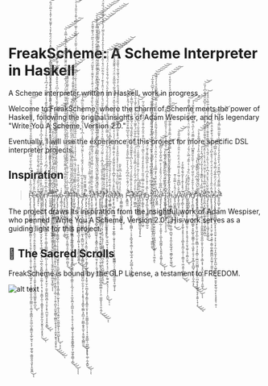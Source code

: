 # FreakScheme: A Scheme Interpreter in Haskell


A Scheme interpreter written in Haskell, work in progress,

Welcome to FreakScheme, where the charm of Scheme meets the power of Haskell,
following the original insights of Adam Wespiser, and his legendary "Write You A
Scheme, Version 2.0."


Eventually, I will use the experience of this project for more specific DSL interpreter projects.



## Inspiration

> F̴̡̨̧̨̢̧̧̧̨̛̥͇̪͖̼̻̗̣͉̬̳͙͖̗̳̤̖͕̙͕̩̘̗̬̜͈̝̩͈̜̗͓̬͕̦̰̞̦̱͈͔̱̟̺̘̟̣̙̩͎͔͚̩̬̮̝̼͔̗̪̳̤̞͕̲̤̥̞͇̪̩̗̱̤͖̠̲͕͈̳̫̖͙̲̙̫͈͉͙͕̜͚̝̰͉͕̳͈̬͈͉͈̟̝̯̱̬̪͌́̈́̅̓̓͐̏̉̈́͛͆͐͋͛̋̓̿͆́͊͐͑͐̀͊̆̄̃͋̉͛̽̅̌̽̂̋͒́͌̑̃̉̅̊̈́̐̌͗̕̕̕͜͠͠͝͝ͅͅè̴̢̢̢̧̢̢̧̧̢͖̙͍̮̙̯̯̖̠̭̝͕̠̞̼͉̠̠̭̗͈̯̭̱̮̖̫̤̲̣̯͙̭͔̜͈̤̻͓̬̞̪͉̺̣̜̭͈̗̞̟̟̫͉͈̼̘̺̲͈̥͚̜̪̟̏̈̄̌͑̑̉̄̃͑̾̚̕̕͜͝͠ͅȩ̴̛̘͍͓̍̐̆̈́͑̋̋́̒̔͒̎̏͗̃̂̓͂̋̀͋́̈́̔͋͂̚͘͘̚͝ͅl̸̡̡̧̧̧̡̧̢̛̛̛̯̞̠͕͙͈̤̬͈͈̰͇̼̩̦̫͔̬̙̮͙̰̣̘̜̳̩͙̪̝̹̙͉̺̣̪̖̮̭̯̻͎̮̞̗̮̫̰̦̹̥̣̘͔̘̹͍͇͙̼̣̜̞̳̭̥̗̟̯̯͍̰̙̼̣̟̮̯̥̝̫͔̙̥̟̤̐͒̓̏̐̏͑̅̅̈́͌̄̑͐̿̔͋̋̊̆̄́̑̈̽̉̐̏͒̒͆͛̊̾̌̈͌̐̒̈́́͜͜͝͝͝͠ͅi̸̢̢̡̭̬̹̝̱̤̥͉͔̝̞̭̍̽̋͐͜ͅņ̷̢̧̢̢̢̨̡̢̡̛͈̞̞̮̦̣̻̘̗͈̻̺̫̗͍̦̭̹̠͇̝̦͇̳̻̫̙͇̻̪̦̹̖̱̩̩͙̮̫̗̩̺̳̞͔̙̫̹̗̣̫͈̜̳̺̪͉̻̣̘̠̬̗̝̞̦̪̼̝̠̝̝͙̤̟̻̍͌̔͆̾͊̈̄́̆̈́̓̊̈́͆̆̈́̇̓̾̎̅̓̋̆̊̑̍͌͋̐͐̾͑̃̈́̀̓̈́͋̀̀̾͋̄̏͊̾̀͑͒͊́̇͒͛́͆͐̇̽̓̓͘̕͘̕͘͜͜͠͠͠͝͝ͅ´̴̨̛̯̞̟̘͍̈́̅̾̂͒̽̾̐͂̋̀̈̒̎̓͛̓̀̂̍̐̏͂̎́̌̓͊̈́̈́̄̓̃́͌̒̄͗̇͐͐̎̄̒̈̈́͂̈́̔̈́͊̋̓̉͂̈́̀̐͒̌̎̈́̌̊̐̅̓̄͆͆̚̚͘͘̚̚͘̕̕̚͘͠͝͝͠͝͝͠͝ ̵̨̧̨̢̡̨̛̛̠̙̼̯͓̙̦̞̫͔̱̼͙̖̪̖̝̲̘̱̠̯̤̤͍͎̩̞̘̫̮̮͚͚̝̙̝͔̘̼͓͍͖̭̦̞̝͈͚̫͕̟͇̠̏͐̑̏̿̃̿̒͋͊̑̈́̈́̔̂̍̆͌̃͛̈́̄̉̔̓̏̆̒̑̆̽̂̄̌̾̈̔̈́̍̆͒̈͗͊̒͆̃̈́̆͂̄͐̑̋̈́͋̓̋̋͗̓̆͌̊̓̈́̈̉́͛̌̑͒̾̄͑̑̈̂̽̉̂̈́̈́͊̓̊̔̓͊̃͛̐̓̂̾̊̅̃̈́͋͘̚̚̕͘̚̚̚͝͠͝͠͠͝͝͝͝͝͠͝ͅͅͅl̴̢̡̡̧̛̠̺͓̩͉̥͔̣̼͖͍̱̣̗̞͙͕̬͍͇͇͙̩͔͇̗̗̣͕̽̓̃̓͆̆̈́̂̈̅̇͗͑͊̌̈́̔̒̀̂̃̀̏̽̄̓̔́̆̈́̍̀̔̽̚̚̚̕͠͠͝͠i̶̧̨̨̧̡̧̡̢̢̛̛̛̛̳̥̱͎̣͓̼̺͔̥͎͓̝͔͇̠̖̤͉̬̞̭̻̣̳͚̺̤͎̬͓͔̱̞͎̺̹̜̙̠͖̮͉̪̥̤̮̗̩̻͎̩̞̲̩̣͉͔̣͍̩̪̞̖̰̫̝͚͇͉̲̻̼͎̬̝̗̞̩͎͍̬͓̬̬͉̥̬͙̯̹̓̔̎̾͑͂̐͒̓̅̉̒̓̿̉̃́͆͐͆̀͗̊͗̿͆̾̓͑́̄́̄̂͑̍́̀̋͛̉͒̀̇͘͘͜͜͜͜͜͠͠͝͠͝ͅk̸̡̡̨̢̡̡̨̨̜̱̤͖͍̰͔͇̠̼̟̙͖͖͎̬̳̼̺̟̼̜̩̝̩̙̥̱̟̭̯̪͖̟͍͓̠̯̪̲̱̹̖̝̙̥̫͕̯̭̣͙͔͇͎̟͇̠̰̥͓̗̩͔̣̰͉͉̼͕͍͈̦̮̫͖̱͖̗̙̗̤͍̫̺̙̟̥͊̉̔͌̈́̉̇̈́̐̾̍͛́̊̃͐̊̔͗̂͒͌͋͐̃͌̅̓̓̔͐͛̐̎̏̋̀͐̅͌͋͊͐̐̓͂̆̔̎̂̒̀̓͆̈́̊̑̇̆̽͑͂̌͒̑̃͗̇̆̃̀̊̍̈́͑͗̆̚̚̚̚̚͘͜͝͠͝͠͝͠͝͝͝ͅͅͅͅȩ̷̧̳͉̰̩̗͈̦͙̦̪͉̓͐͑ ̵̡̡̨̢̧̛̛̛̛̘̤̺͍̜̲͎̳̮̟͚̝̹̠̭͓̝̜͉̳͂́͗̓̆̾̒̎̀͊͌̈́͒̽͌̆͋̄͌͆̈́̓̾̆̀̅͆͐̂̓̌̆̓̃̀̋̉̀̾̏͗̊͋̂̈́̎̐̐͒̑͂̿͋̋̈́̈̈́̔̅̾̈̎̓̾̊̅̆̈͊̃̈́͑̂͛̑̊͋͐̿͊̔̿̎̍̏͘̚͘̕͘͜͝͝͠͝͠͝͠ă̶̢̨̨̡̡̛̛̛̮̩̖̰̺̬̩͈̮̯̘̦̯̫̙̲̜͎̠͖͕̩̺̣̙̱͖̤̥̯̗̦͖̙͚̥̻̤̪̬͉̓̂͆̏̔͆́̓͗̑́̅͗̆̎̀̈́̆̆̄̆̑̎̈̊̓̉̂̈́̑̓̅͒͋̀̈́́̀͒̈́͂̄̆̄̉͋̊̀̋̈͐̄̅͗͑̄͆̇̓͛͌̀̆̆͌͊̉̋͛̚͘̚̕̕͘͜͜͠͠͠͝͝͝͝ͅͅͅ ̴̢̡̨̢̨̡̢̢̰̲̼̘͔̣͖̱̭͈̦̳̭̥̳̰̳̹͎̯̘͖̯̼̹̩̺̜̭̹̥̞̘͍͕̭͚͉͎̻̟̣̹̫͈̩̳͈͕̣̝̲̘̝̦̠̩̠̼̬̯̪͕͓̺̺̣̝̞͉̣͉̖͈̹̖͙͉͚̬̘̮̝͎̼͙͍͍̳̥͇̮͕̦͖̭̬̼̻̹̗̻͂̾̒̓̉͆͒̏̓͒̉̈́̆̅̋̎̈̋̐̆̃̊̆̌̈́̆̈́̆̒̓͛̊̀̂̐̎͆̈̈́̈̐͂̀̈͋͛̍̃͑̒̕͘͜͜͜͝͝͝͝ͅͅͅͅf̶̢̨̡̢̢̛̹̩͇̬͎͕̫̗̗͉͔̜̞͚̰̝̰͔͍͇͙̣̲̼̙̘̲̯̠̖̭̩̱͕̯̤̣̠̥̿͒͐̈́́͆͐̂̍̑̍̋̓̔́̇̀͑͆̽́̽̒̇̔̇̊̊̔̉͂̽̈́́̔̔̋́͗͆́̈́̃̈́͆̓̓̅̆͒͐͋̿̋̍͊̆͊̒̌̽̊͊̕͘̕͘͘̕͜͝͝ͅr̴̛̛̮̞̙̺͍͚̝̍̇́̑͋̍̏͊̃̐͛̐͒̄͂̈́̽̇̿͗̓̔͒̾̔̇͌̋͒̏͗͋͂̌̂̈́́́͌͑̈̅̑͗͗́̆̐͛͆͒̓̊̏̍̆̆͒̐͗̔͋̈́̀͐͆̈́̈̊͑̀̋̄͐̑́̈́́͑̃̃̔̈́̿̏͋̍̎̅̇͛͆͗͐͊̒͛̆̐́̾͛͘̕͘͘͝͝͝͝͝͠͠͝͝͝͠ȅ̴̡̧̡̡̧̪͇̣̮̦̠̲̙̹̰͎̝̝͈̮͔̻̲̬̘̲͙̝̯̪̗̞̣̟̱̭̗͇̲̙̳̬̳͙̋̎̈́͂̒̏̃͒̿̈́̾̾̊͜͜͜͜ͅͅͅą̷̡̨̢̡̛̛̛̮̗̠̖̫̥̼̯̘̠̰̯͇̪̲͇̥̙̤̼̬̘͔͇̺̤̺̯̣̫͖̣̭̩̙͈̟̳̻̤̣̲̘̖̥̠̮̯͇̺̱̤̺̣̫̜͈̜̙̩͎͔͙̱̞͔̘̟̳̱̖͚̻̖̝̪̲͉̠̤̪̻̭̬̥̼̱̜͙̮͖̯̩̻̻̫̫̒̓͂̆̏̑̏̾͋͆͗̔͒̂̉̈́̆͊́͑̉̀͌̈́̃̋̆̍̋̏̾̇͆͛͐́̔̉̃͐̅̂͆̈́̃͛̊̆̆̏̿̔̕̕͘͜͜͝͝͠͝ͅͅͅͅḵ̶̡̧̡̨̡̮̘̮̲͚͓̮̣̠͚̠̗͔͓̫͍̪͚̪̗̥̤̹͓̭͕͚̤̜̪̭̞͉̗̮̦͎͇̥͕͚͎̰̠͇͉̝̩͍̥̼̦̯̣̻͙̙̳̘̞̳̯̝͙̳̯̹̬͕͙͙͕̤̼̳̬̼̫̠͉̜̦̦̟̞̮̠̳̲̖̠̪͚͖̩̟̗͉̣͚̣̣̰͙̪͍̋̐͌͌̈̋̈́̃̃͘̚͜͜ͅͅͅ ̵̡̧̙̲̖̗̖͉̜͓̹͈̜͍͔̺͍̙̜̪͉̟̜͓̺̓̑͛̏̈́̿́̈́̀̿̎̔̈́̏͂̎̈́̾͒̂͗̈́͘̚̚͘̕͠ͅǫ̴̛̛̙͕̖̼̟͚̫̖̈̃̅̉͊͐̇̃̊͌̑͗̾̽̍͑̿̍̐͛̌͑̈́̄̑̽̏̇̈̒̽̄̾̈́͐͆́̑̽̏͆́͒̄̓̀̆̀̾̇̌̀̏͐̆̾̎͊̈́͗̒̑̑͐̀̔̆͌͗͒̌̆̅̈́̈́̿̉̈́͗̉̔̉̒̏̅̈́̓͌͛͌̑̀̕̚̕͘͘̕̚̚͘͘͘͠͝͝͝͝ͅn̵̢̢̧̧̢̧̡̛̛̛̛͎͖͙̖͓̭̱̝͕̻̘̼͖̺̺̲͚͉̟͔͓̳̭͎̪̤̲͕̳̝͈̻̼͉͓̙̠͎̫̘̗̱̫͙̂̈͑̒̋̈́̈́̐́̔̈́̈́͐̈́̉́̊̒͌̊̾̈́̃̽̿̄̽́́̃͛̀̉̀͊̇͌̈́̅̿̈́̒̏̊͋̾͑̔̉̃̆͆̄̈́̏̄̋̒̃̓̾̇̎̾͒̑̈̓̃̀̾̄̊͊̄͌̏̍̈̊̏̐̋̊̌̇͌̀̓̾͊̒̑̚͘̕̚͝͠͠͝͝͝͝͠͠͝͝ͅ ̴̧̢̢̢̢̢̡̨̛͔̲̮͖͈͚̖̘͍̥̦̺̞̣̮̬̣̭̘͉̟͚̭̮̰͎̞̳͙̩̫̬̤̦̫͎͚̯̙̘̤̥͚̳̖̲̫̮̺̩̻̫̳̩̩̗͕̤̣̺͚͓̞͉̠͈͔̼̗̀́̒̉́̎̽̈́̎̀̌̈́̾̈́̒̾̃̋͗̈́́̑̇́̾̈́͐̇̄͊̈́̄͌̾̊́̔̓̑̍̓̂́͒̆̉̆͒̒́̋̎̽̔̏̀̓̌̃̊͆̔̇̊̊͆͊̇̃̌͑̽̔͑̐̊́̆̿̽̇͊̏͌͂̿͆̋̓̀͆̕̕͘̚̚̚̚̕̕̚̚͜͜͜͜͠͠͝͝͝͝͝͝͠͠͝͠͝ͅͅa̸̛̛̛̛͈̖̝̥̙͇̟͚̤̥̜̭̩̠͈̠͇̯̩̣͕̗͔̙͈̠͔͍̘̖̜͖̺̻͕̞͔͉̥̪͔̫̖̦͉̤̯̺̼̜̱͉̞͉̼͕͂̃̄̊̇̉̈́̇͌̀̆̔͊̅̉̍̂͒͆̾͐͗͌̈́̈́̅̍͑͌̅̓̊̈́̓̈͋̈́͑̐͗̀̾̐̌̀̑̎̈́̊̓͛͂̓̉̈̎̾̉͊͑͑́̐̃̇̃̈́͒͑̎͐̇͗̾͒̔͐̐̒̄̒̾̆̔͂̅̓́͐̀̐̊̓̄̄̑͋̈́̏͒̈́̕̕̚̚͘̚̕͜͝͝͝͝͝͝ ̷̧̡̨̡͖̳͙͓̩͓̦̦͍̭͔̤̙̗̯̬̱͎͕̗́͗̋̄͐͋͐͐͊̄̽̐̈́͌̀̕͘̚͠͠ͅl̷̨̡̢̨̨̢̡̛̛̛̬̬̼̫̟͖̪̼͓͉̤̤̥̟̥̙̥̦͖̜̮̖̲̫̟̩̘̤̪̬̰͈̪̻͔̯͔̙͔̘̠͙̳͍̣̙̰͍̯̭͕̠̘͔͎̦̦͕̪̫̍̌̍̌̔͒̀̊͛̑̊̔̅̀̐͋̐̅̑̎̒̄̓̈́̃̓͐̽̈́͛̉̿͂́̔̈́̎̆͆͒̽͐̇̊̈̽̊́̊́̓͌̄̅̓̎̀̈́͋͑̎́̐̊͛̑̀̉̓̈́͒̑͗̎̆̚̚͘̚̚͜͠͝͝͝͠ͅͅͅę̵̛͚͎̼̲͇̣͇̆̄̓̒̃̒̆̏̑̀̓́̍͂́̄̈̒͑͆̓̓̈́̈́́͒̂̾́̐̏͆̽̔̈́́̕̚͘͝͝͝͝a̷̧̢̧̢̛̛̛̛̹̻̗̫̥͚̮̲͈̩̟̼̱͓̣͙̯̟̼̙̳̜̣̮̬̞͎͙̬̖̥͓̦̝̝̘͚̱͇͇͔̤͔͙̻̟̳̬̱̼̼̫̱͕̠͚̝͎̟͂̌̃̏͒̾́̑̊̓̃͆̾̄̌̓̆̎̃̌̂́̇̒͊̇͌̄́̉̎̈́̓́͐͛̉̌͗̀̽̈́̔̀͋̽͒̈́̑͛̅͒̈́̽͊̏͛̄̃́͛̅̋̅̌̊̈̑̈́̈́̎͊̃̌̉̾̀̒̆͘̕̚̚̚͘͝͝͠͝͠͝s̵̛̛̥͕̋̓̉̽͛̅͆̈̈́͒̔͗̌́̓͐̀̉̽̾͂͋̽̓̾̈́͋̈́͒̽̾͂͋́͂̀͂̀͌̒̾̊͆̓̀́̏̆̊͒̌̄̇̈́̉̂̇͐̉̌́̔͌͛͋̔̏͂̆̆̇̒̈́͊̂̐̚͘̕͝͠͝͠͝͝͝ḧ̷̨͎̪̳̰͇̯͙̮͖̰̖̻̻̙͈̬̱̝͎͚̏̓͑́̓̿̿́͑͆̃̀̌̎
> F̶̛̛͙͍͇͍̼̽̐̇́̈́͊͛̑̈̅́͆̐́̀̇̽̓̄̿̀̋̎̌̒̊̄̄͐̉͆́͛͂͛̑͆͂̃͒̋͌̈́͌͆̈́̓̇͗͐́̑̽̀͊͗̍͘̚̚̚̚͝͝e̸̢̢̡̧̡̨̢̛͓͎̥͖̪͔̻̘̙̗̻̻͕̹̠̖̠͓̳̞̬̯̦͇͔̹͖̱̖̲͉͍͕̙̺̫̻̙̭͕̭̠͇̺̿̊̉̍̂̔͌͛̅̊̉́̈́͋̒̀̀͆̉̐͊͌̑͂̉̂̃͛̆͗͊̌̑̄́͌̔̈́̃̔̓̑͗̐̑͒̾͒͆͌̍̇̿̚̚̕͘̚̕ȩ̷̛̛̜̺̻̞̲̾̇͒̾̇̓̆́̈́̅̒̉̓̈́̿̐̉̍͒̏̏͛̈́̿́̍̔̅̀͋͂̈́͛͊̅͐̈́͛̀͂̍͒̌͊̀̌̄̍̇̆̀̚͝l̶̛̞͎̩̪͚̬̙̪̰͇͖̜͉͔̖͑͊̊̐̄̒͆̉̍̀͐̒̃̇̊̋̎̓̓͂̄͂̎͗̇͑͆̐̈́̃̉̆́̐͂̑͋͑́̀̅̑̈̒̂̓̇́̌̈́́̉͝͝ï̸̡̪̮͈͙̤̗̯̭̦̪͍̤̼͔̤̪̳̺̼̼̮̘̟̟̗͍͊̇͗͂̇̋̂̚͠n̸̢̡̛̛̛̗̳̗͈̹̤͉͔͕͈̲͙̬͖̠͖̎́͂̿͗̄̇̑̃̈́̋̋͐͛͋̽͒̽̉̎̉̈̔̅͂́̈́̒̐͋͒̇̑̋̓̅̍̄̐̈́̌́̂̿̏̓͐̃͑̃ͅg̴̢̡̝̺͕̩͓̣̮͇̳̬̤̱̩͚̣̲̠̬͐̇̀̅̽̇̾̄̀̀̃̀̒͆͑̀̾̀̅̋̎͆̏͌̓̊̃̈́̿͠͝ ̵̛̦̰͙̮̓̾͑̈́͊̓͆͑́̓̅̽͊͐͆̀̎͛̽͌͐̀̍̽͊̈́̌͛͊͐̾̿́̽̎́͊͌̎͐̎̀̊̀̎̀͊͒͌͌̇̕͝͝͝͝l̸̡̢̼̠̭̥̙̝̲̟̺̬͔̺͉̯̪̮̜̼̼̫̫̘̝̩̤̩̘̝͇̻̤͚̔̀̌́̽̉̀͗́̋̏̅̑͆͗̍̽̀̓̅͌̎̇̓͗̈́̐͑̐͐̆̇͌͆͒̓̾̓͌̎̀͆̅̎́̐͗͊̃́́͒͋͋͊̓͊͆̈̽̐̅̓̚̚̕̕͜͠͠ͅĩ̷̧̡̢̨̢̡͈̭̯͙̘̹̻͖̞̫̫̗̫̬̮̤̬̺̝̖͖̖̻͖̖̯͈͉̪̦̦̩̘͖͎͈̃͑͊͛͌̍̅͂͂̚ͅḵ̷̝͖̘̳̒̈́͗̅̀̽̈́͒̀̽̄̿̎̉͑̉͗̈̓̃̈̊̈́̾̀̀̓͋̉̑̂͒́̃̋̎̓̀̈́̓͋̏̍̌͂̏̉̿͗͑̿͌̅̑̆͒̀̉̊͌͛̈͘̚̕̚͘͘̕͝͠͠͠͝͠ę̷̢̡̡̢̛̛̝̖͖̺̯͇̼̤̼̜̬̦̲̠̜̞̭͍̟̜̯̲̞͓̪͈͇̗̙̘̬͍͍̝̱͖̱͔̙̲̑͛̔͆͌̅͑̀̈́̈́̌̊̽̉͗̽̿͑̆̃̾͂̔̎͆͊͑͒̂̕̚͜͜͝͠ͅͅ ̵̢͎̰͓̫͉͚͈̞͖̺͙͗̏̋̈́̑̐͌͒̇̇̀̐͂̎͒̎̿͗̒̍̅͗͑͝Į̴̨̧͚̬͕̖̟͈͉͍̭̫͙͍̮͉͉̞͎͉̮̒͆̆͐̉̏̉͛̾͂́́͑̈́͌̄̾̀̊͊̌̈̈́̇͛͋̇̓̊͋̈́͐͑͐̄̋̏̅́͐̔̈́͌̄̚̕͝͝͝͠ ̸̨̡̢̡͉̘̦͖̣̫̻͈̻̩̞͚̗̪̭͕̐̍̈́̈́͒͒̉͛͋͋̄̊̄̑̊̀̀̀̈̽͊̆́̏̊́̊̈͘͘͝͝h̵̨̨̛̝̣͎̲͇͖̝̪̲̩͙̘̯̰͚̘̝̫̹̻̠̪̺͉̞̥̼̤̭̰̖̲̘͍͉͖̻̗̺̟̯͚̖̲́̒̄͐̒̋̀̽͒̃̀̉̉̅̾̈́͒̃̈́̍̇̅̍̿̑̋̐͌͛́̿̐͊̊̀͌̆̅̔̀́̊̈́͑̑̒̑̋̎̋̾̈́̆̈́̓̊̓̊̑͛͑̅͘͘͜͝͝͠͝͠a̸̢̨̡̪̼͈̳̗͎̩̭̻̬̤̭͕̭̹͔̓̈́̂̓̀̿͋͗͊͜͜v̵̢̛̛̬̙̲͖͙̩̤͕͈͇̟͂̐̌͛̀͆͆͌͑́̅̈̓̾̿̈́̓̈̓̏̇͐͑̑̋̇́̉̂͌̑̇̃̑̌̚͝͝͝ę̴̨̧̛̻̞͔̹͈̘͈̬̬̦̲͖̬̗͉̟̲̥̘̥̥͎͔͉̖̻̞̟̭̪̗̝̼͎̹̩̳̠̥̜͖̣͍̬͔̲̰̲͓̤͑̅́͒̽̔͊̉͐̽̃́͊͛̃̂̐̓̕̚͜͜ͅ ̸̢̨̡̙̭͙̤̘̙̻̭͓̟̠̠͓̳̠̱͉̦͙̝̗̝̱͉͎̯̗̠̬̘͚̜̩̘͙̺͔̤̬͗͆͒͒̒̎̒̾̈́͜ͅn̷̨̢̛̛̫̲̬̪͈̙̺̊̇͒͑̀̃͗͂̅͊̒̈̏́̄͗̇͛͑͂͊́̿̀̈́̐́̈́́̃̅̒͐̂̈̀̇̋́̈̇͐̄̈́͒̃̈́̽̿̂͐̎̐̕̚͘̕͝͠͝ơ̸̡̧̨̧̛̪̰̱̖͍̜̜̤̹̞̪̹̲̤̳̟̞͈̝̺͍̝͚͇̞̜̼̤͉͖̭̙̩̯̘̩̮͎͇̣̥̭̲̺̘͉͉͈̜̗͈̞̲͔͙̐̈́̽̓̄͋̆̾͐̋̆̋̀͒͆͑̇̀̃̏͛̏̄͌͊͆̓͗̽́͌̿̄̈́̀̍̅̔̿̾͒̃̀͌̔̅̎̆́́̕̕̚̕̚̕̚͘͜͜͜͜͜͠͠͠͠͝͠ͅͅͅ ̷̧̢̡̢̡̡̡̨̢̛̛̛͙̯̘̰̱͍̺̬̙̞̬̠͖͕̟̲̩̫͕̯̪̻͉̠͉͙̝̻̠̜̫̪̼̣̫̺̻͎̥̟͚̺̦̤̪͔͍͓̖̜̻̟̱͉̙̝̱͍͎̝̹̝̈́̑̇́͐̈́́̐͆̇̇́̍̄̂͊̐̔̒͘̕͜͜͜͝͝ͅȓ̵̨̢̛͔̜̖͕̥̬̼̝̭̮̏̏̃̈́̊̔̌̍́͋͐͑̐̀͆̑̔̌̎̎̋̇̅͐̾̉̓̌̿̌̓̊̀̕̕͜͝͝͝͝͝ȩ̷̢̢̛̮͉͚̤̹̥̝̩͕̬̠̠͙͕͙̫̱̬̰̰͈̰̝̼̯̪̜͈̥̹͈̞̟̙̖̥̗͔̳͕͙̹͕͙̫͙̘̫̼͕̥̱̠̜̭͚͕̓̊̿̏̒́̾̏͌͊̾̉̽̾̃̓̈́̓́̂̓̍͐͘̚͜͠͝͝͝l̵̡̛̮̮̪͕͎̺͎̝̪̝͚̖̮̜̰͉̣͖͙̬̪̩̻̼̈́̇̐̿̅̉̓̄̐̇̔̑̅̈́̇̂̾̔̾̀̀̏̽̈́̊̈́́̐͌̊̑̊̃́̂̓̄̐̊̐̉̈̄̍̏̍͗͂͆̌̑͋̄̾͆̍̓̏̈̚̕̕̚͘̚̚͝͝ę̷̡͓̟̱͓̞̬̫̭̲̼͈̣̦̫̤̼̬̹͉̻̘̙̱̗̻͍̰̂̏̂̅̆̋͐̈́̽̌̈́̽͆̍͒̈́̔͋̾̈́͂́̔̈́̈́̿̋̐̐͌͗̂̎̀͆͛̈́̇̓̉̍̈͑̔̃̈̐̀̑̊͐̒͘͘͘̚̚̚͜͝ḁ̵̢̢̨̡̡̡̢̭̲̻͖̮͇͓͉͔̹̟̤̱̗̣͖̙̘̼̭̹͔̳̠͚̝̳͖̪̪͕͍͖̘͎̤̪̭͙̔̽͂̓̑̋̾̾͐̉̑͐̓͒̈́̍̋͑̉̐̄̀͆̓̍͑͛͛͐͋́̍̄̀͊̔̂̇̑̀̆͑́͐́̚̕͘̕͠͠͝ş̵̧̢̡̧̢̢̧̧̧̰̪͇͔̜̪͓̞̟͉͉͍̮̥͔̗̟̠͉̝̜̼͔̩̭̼̝͎̲͎̙͍̺͕͖̱̦͚̜̞̱̮̠̮͈̟̰̞̼̘̮̹̙͎̖̟̥̥̹̯̹̩̒̾̉̈̏̒̈́̈̐̅̽͂́̿̉͌́̓̇̍̅̃̓̿͆̉̀̚͝͝e̵̛̛̛͈̭͈̺̬̜̱̬͋̌̍̿͂̋͊́̈̔̋͆̅̐̆̈́̀̾̋̄͒̀̉͒̓́̓͗͋̀͐̄͂̋̿̏̿̾̑̈́́͆̈͘͘̕̚͘̚͠͠͝͝
>
>

The project draws its inspiration from the insightful work of Adam Wespiser, who penned "Write You A Scheme, Version 2.0". His work serves as a guiding light for this project.

## 📜 The Sacred Scrolls

FreakScheme is bound by the GLP License, a testament to FREEDOM.

![alt text](whatever/s2.git) 
